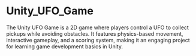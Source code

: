 # Unity_UFO_Game
The Unity UFO Game is a 2D game where players control a UFO to collect pickups while avoiding obstacles. It features physics-based movement, interactive gameplay, and a scoring system, making it an engaging project for learning game development basics in Unity.
